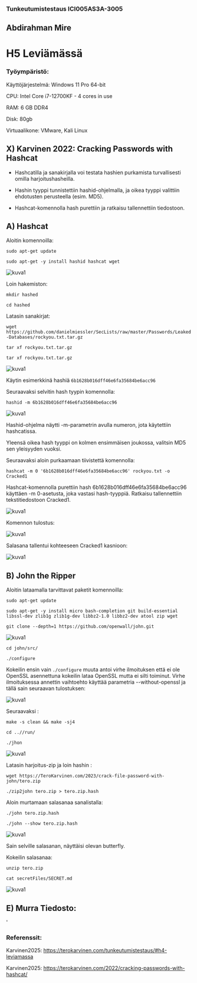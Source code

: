 ### Tunkeutumistestaus ICI005AS3A-3005

## Abdirahman Mire

# H5 Leviämässä

### Työympäristö:

Käyttöjärjestelmä: Windows 11 Pro 64-bit

CPU: Intel Core i7-12700KF - 4 cores in use

RAM: 6 GB DDR4

Disk: 80gb

Virtuaalikone: VMware, Kali Linux

## X) Karvinen 2022: Cracking Passwords with Hashcat

- Hashcatilla ja sanakirjalla voi testata hashien purkamista turvallisesti omilla harjoitushasheilla.

- Hashin tyyppi tunnistettiin hashid-ohjelmalla, ja oikea tyyppi valittiin ehdotusten perusteella (esim. MD5).

- Hashcat-komennolla hash purettiin ja ratkaisu tallennettiin tiedostoon.

## A) Hashcat 

Aloitin komennoilla: 

`sudo apt-get update`

`sudo apt-get -y install hashid hashcat wget`

![kuva1](/H5/kuvat/kuva1.png)

Loin hakemiston: 

`mkdir hashed`

`cd hashed`

Latasin sanakirjat: 

 `wget https://github.com/danielmiessler/SecLists/raw/master/Passwords/Leaked-Databases/rockyou.txt.tar.gz`
 
 `tar xf rockyou.txt.tar.gz`

 `tar xf rockyou.txt.tar.gz`

![kuva1](/H5/kuvat/kuva2.png)

 Käytin esimerkkinä hashiä `6b1628b016dff46e6fa35684be6acc96`
 
 Seuraavaksi selvitin hash tyypin komennolla: 
 
 `hashid -m 6b1628b016dff46e6fa35684be6acc96`

![kuva1](/H5/kuvat/kuva3.png)

Hashid-ohjelma näytti -m-parametrin avulla numeron, jota käytettiin hashcatissa.

Yleensä oikea hash tyyppi on kolmen ensimmäisen joukossa, valitsin MD5 sen yleisyyden vuoksi.


Seuraavaksi aloin purkaamaan tiivistettä komennolla: 

`hashcat -m 0 '6b1628b016dff46e6fa35684be6acc96' rockyou.txt -o Cracked1`

Hashcat-komennolla purettiin hash 6b1628b016dff46e6fa35684be6acc96 käyttäen -m 0-asetusta, joka vastasi hash-tyyppiä. Ratkaisu tallennettiin tekstitiedostoon Cracked1.

![kuva1](/H5/kuvat/kuva4.png)

Komennon tulostus: 

![kuva1](/H5/kuvat/kuva5.png)

Salasana tallentui kohteeseen Cracked1 kasnioon:

![kuva1](/H5/kuvat/kuva6.png)

## B) John the Ripper

Aloitin lataamalla tarvittavat paketit komennoilla: 

`sudo apt-get update`

`sudo apt-get -y install micro bash-completion git build-essential libssl-dev zlib1g zlib1g-dev libbz2-1.0 libbz2-dev atool zip wget`

`git clone --depth=1 https://github.com/openwall/john.git`

![kuva1](/H5/kuvat/kuva7.png)

`cd john/src/`

`./configure`

Kokeilin ensin vain `./configure` muuta antoi virhe ilmoituksen että ei ole OpenSSL asennettuna kokeilin lataa OpenSSL mutta ei silti toiminut. Virhe ilmoituksessa annettin vaihtoehto käyttää parametria --without-openssl ja tällä sain seuraavan tulostuksen:

![kuva1](/H5/kuvat/kuva8.png)

Seuraavaksi :

`make -s clean && make -sj4`

`cd ..//run/`

`./jhon`

![kuva1](/H5/kuvat/kuva9.png)

Latasin harjoitus-zip ja loin hashin :

`wget https://TeroKarvinen.com/2023/crack-file-password-with-john/tero.zip`

`./zip2john tero.zip > tero.zip.hash`

Aloin murtamaan salasanaa sanalistalla: 

`./john tero.zip.hash`

`./john --show tero.zip.hash`

![kuva1](/H5/kuvat/kuva10.png)

Sain selville salasanan, näyttäisi olevan butterfly.

Kokeilin salasanaa: 

`unzip tero.zip`

`cat secretFiles/SECRET.md`

![kuva1](/H5/kuvat/kuva11.png)

## E) Murra Tiedosto: 

'




### Referenssit:

Karvinen2025: https://terokarvinen.com/tunkeutumistestaus/#h4-leviamassa

Karvinen2025: https://terokarvinen.com/2022/cracking-passwords-with-hashcat/
 
 
